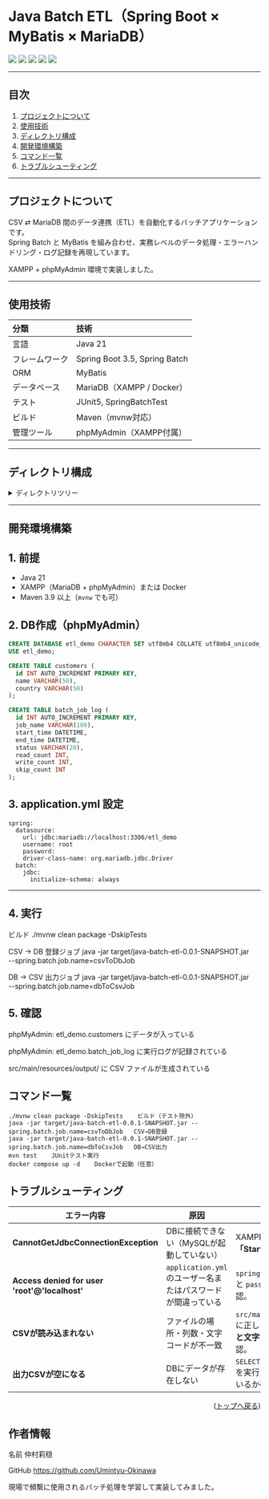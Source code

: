 <div id="top"></div>

# Java Batch ETL（Spring Boot × MyBatis × MariaDB）

<p align="left">
  <img src="https://img.shields.io/badge/Java-21-007396.svg?logo=java&style=for-the-badge">
  <img src="https://img.shields.io/badge/SpringBoot-3.5-6DB33F.svg?logo=springboot&style=for-the-badge&logoColor=white">
  <img src="https://img.shields.io/badge/MyBatis-3.5.15-D71F00.svg?logo=databricks&style=for-the-badge">
  <img src="https://img.shields.io/badge/MariaDB-11.3.2-003545.svg?logo=mariadb&style=for-the-badge">
  <img src="https://img.shields.io/badge/Maven-Build-1565C0.svg?logo=apache-maven&style=for-the-badge">
</p>

---

## 目次

1. [プロジェクトについて](#プロジェクトについて)
2. [使用技術](#使用技術)
3. [ディレクトリ構成](#ディレクトリ構成)
4. [開発環境構築](#開発環境構築)
5. [コマンド一覧](#コマンド一覧)
6. [トラブルシューティング](#トラブルシューティング)

---

## プロジェクトについて

CSV ⇄ MariaDB 間のデータ連携（ETL）を自動化するバッチアプリケーションです。  
Spring Batch と MyBatis を組み合わせ、実務レベルのデータ処理・エラーハンドリング・ログ記録を再現しています。  

XAMPP + phpMyAdmin 環境で実装しました。  

---

## 使用技術

| 分類 | 技術 |
|:--|:--|
| 言語 | Java 21 |
| フレームワーク | Spring Boot 3.5, Spring Batch |
| ORM | MyBatis |
| データベース | MariaDB（XAMPP / Docker） |
| テスト | JUnit5, SpringBatchTest |
| ビルド | Maven（mvnw対応） |
| 管理ツール | phpMyAdmin（XAMPP付属） |

---

## ディレクトリ構成

<details>
<summary>ディレクトリツリー</summary>

```text

java-batch-etl/
├─ src/
│ ├─ main/java/com/example/batch/
│ │ ├─ config/ # Job / Step / Reader / Writer 定義
│ │ ├─ domain/ # Entityクラス
│ │ ├─ job/ # Job構成（csvToDb, dbToCsv）
│ │ ├─ listener/ # JobExecutionListener
│ │ ├─ repository/ # MyBatis Mapper
│ │ └─ service/ # バッチスケジューラ
│ ├─ resources/
│ │ ├─ input/ # 入力CSV
│ │ ├─ output/ # 出力CSV
│ │ ├─ mapper/ # MyBatis XML
│ │ └─ application.yml
└─ pom.xml

```
</details>

---

## 開発環境構築

## 1. 前提
- Java 21  
- XAMPP（MariaDB + phpMyAdmin）または Docker  
- Maven 3.9 以上（`mvnw` でも可）

## 2. DB作成（phpMyAdmin）

```sql
CREATE DATABASE etl_demo CHARACTER SET utf8mb4 COLLATE utf8mb4_unicode_ci;
USE etl_demo;

CREATE TABLE customers (
  id INT AUTO_INCREMENT PRIMARY KEY,
  name VARCHAR(50),
  country VARCHAR(50)
);

CREATE TABLE batch_job_log (
  id INT AUTO_INCREMENT PRIMARY KEY,
  job_name VARCHAR(100),
  start_time DATETIME,
  end_time DATETIME,
  status VARCHAR(20),
  read_count INT,
  write_count INT,
  skip_count INT
);
```

## 3. application.yml 設定

```
spring:
  datasource:
    url: jdbc:mariadb://localhost:3306/etl_demo
    username: root
    password:
    driver-class-name: org.mariadb.jdbc.Driver
  batch:
    jdbc:
      initialize-schema: always
```

---

## 4. 実行

 ビルド
./mvnw clean package -DskipTests

 CSV → DB 登録ジョブ
java -jar target/java-batch-etl-0.0.1-SNAPSHOT.jar \
  --spring.batch.job.name=csvToDbJob

 DB → CSV 出力ジョブ
java -jar target/java-batch-etl-0.0.1-SNAPSHOT.jar \
  --spring.batch.job.name=dbToCsvJob
  
## 5. 確認
phpMyAdmin: etl_demo.customers にデータが入っている

phpMyAdmin: etl_demo.batch_job_log に実行ログが記録されている

src/main/resources/output/ に CSV ファイルが生成されている

## コマンド一覧

```
./mvnw clean package -DskipTests	ビルド（テスト除外）
java -jar target/java-batch-etl-0.0.1-SNAPSHOT.jar --spring.batch.job.name=csvToDbJob	CSV→DB登録
java -jar target/java-batch-etl-0.0.1-SNAPSHOT.jar --spring.batch.job.name=dbToCsvJob	DB→CSV出力
mvn test	JUnitテスト実行
docker compose up -d	Dockerで起動（任意）
```

## トラブルシューティング
| エラー内容                                         | 原因                                      | 対処方法                                                             |
| --------------------------------------------- | --------------------------------------- | ---------------------------------------------------------------- |
| **CannotGetJdbcConnectionException**          | DBに接続できない（MySQLが起動していない）                | XAMPPを起動し、**MySQLを「Start」** にする。                                 |
| **Access denied for user 'root'@'localhost'** | `application.yml` のユーザー名またはパスワードが間違っている | `spring.datasource.username` と `password` の設定を再確認。               |
| **CSVが読み込まれない**                               | ファイルの場所・列数・文字コードが不一致                    | `src/main/resources/input/` に正しいCSVを配置し、**列数と文字コード(UTF-8)** を確認。 |
| **出力CSVが空になる**                                | DBにデータが存在しない                            | `SELECT * FROM customers;` を実行して、データが入っているか確認。                   |


<p align="right">(<a href="#top">トップへ戻る</a>)</p>

## 作者情報

名前	仲村莉穏

GitHub	https://github.com/Umintyu-Okinawa

現場で頻繫に使用されるバッチ処理を学習して実装してみました。


